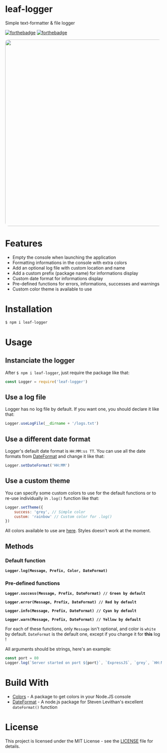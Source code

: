 # leaf-logger
Simple text-formatter &amp; file logger

[![forthebadge](https://forthebadge.com/images/badges/built-with-love.svg)](https://forthebadge.com) [![forthebadge](https://forthebadge.com/images/badges/made-with-javascript.svg)](https://forthebadge.com)

<p align="center"><img src="https://i.imgur.com/qKMfJTc.png" style="border-radius: 10px" width="600"></p>

# Features
* Empty the console when launching the application
* Formatting informations in the console with extra colors
* Add an optional log file with custom location and name
* Add a custom prefix (package name) for informations display
* Custom date format for informations display
* Pre-defined functions for errors, informations, successes and warnings
* Custom color theme is available to use

# Installation
```bash
$ npm i leaf-logger
```

# Usage
## Instanciate the logger

After `$ npm i leaf-logger`, just require the package like that:
```js
const Logger = require('leaf-logger')
```

## Use a log file

Logger has no log file by default. If you want one, you should declare it like that:
```js
Logger.useLogFile(__dirname + '/logs.txt')
```

## Use a different date format

Logger's default date format is `HH:MM:ss TT`.
You can use all the date formats from [DateFormat](https://www.npmjs.com/package/dateformat) and change it like that:
```js
Logger.setDateFormat('HH:MM')
```

## Use a custom theme
You can specify some custom colors to use for the default functions or to re-use individually in `.log()` function like that:
```js
Logger.setTheme({
    success: 'grey', // Simple color
    custom: 'rainbow' // Custom color for .log()
})
```
All colors available to use are [here](https://www.npmjs.com/package/colors). Styles doesn't work at the moment.

## Methods

### Default function
**`Logger.log(Message, Prefix, Color, DateFormat)`**

### Pre-defined functions
**`Logger.success(Message, Prefix, DateFormat) // Green by default`**

**`Logger.error(Message, Prefix, DateFormat) // Red by default`**

**`Logger.info(Message, Prefix, DateFormat) // Cyan by default`**

**`Logger.warn(Message, Prefix, DateFormat) // Yellow by default`**

For each of these functions, only `Message` isn't optional, and color is `white` by default. `DateFormat` is the default one, except if you change it for **this** log !

All arguments should be strings, here's an example:

```js
const port = 80
Logger.log(`Server started on port ${port}`, `ExpressJS`, `grey`, `HH:MM`)
```

# Build With

* [Colors](https://npmjs.com/package/colors) - A package to get colors in your Node.JS console
* [DateFormat](https://npmjs.com/package/dateformat) - A node.js package for Steven Levithan's excellent `dateFormat()` function 

# License

This project is licensed under the MIT License - see the [LICENSE](/LICENSE) file for details.